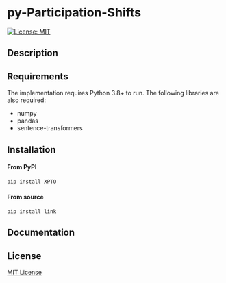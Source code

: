 # py-Participation-Shifts
[![License: MIT](https://img.shields.io/badge/License-MIT-green.svg)](https://opensource.org/licenses/MIT)

## Description

## Requirements
The implementation requires Python 3.8+ to run. The following libraries are also required:
- numpy
- pandas
- sentence-transformers

## Installation

#### From PyPI
```bash
pip install XPTO
```
#### From source
```
pip install link
```

## Documentation


## License
[MIT License](https://github.com/bdfsaraiva/py-Participation-Shifts/blob/main/LICENSE)
